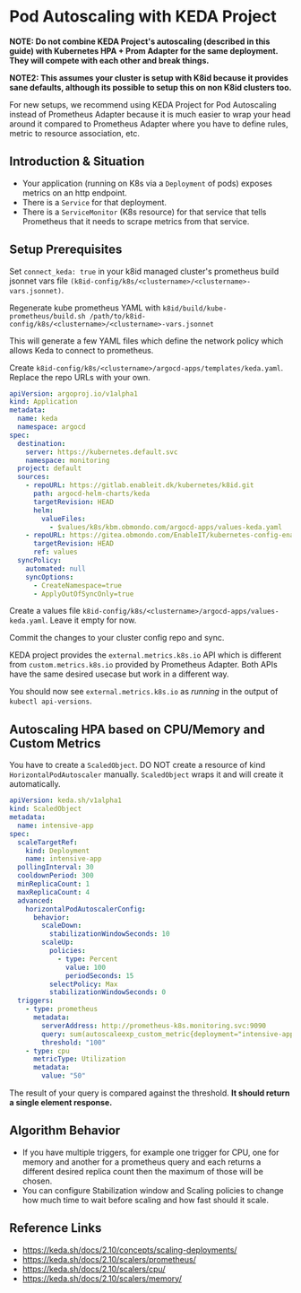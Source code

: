 # Pod Autoscaling with KEDA Project

**NOTE: Do not combine KEDA Project's autoscaling (described in this guide) with Kubernetes HPA + Prom Adapter
for the same deployment. They will compete with each other and break things.**

**NOTE2: This assumes your cluster is setup with K8id because it provides sane defaults, although its possible to setup
this on non K8id clusters too.**

For new setups, we recommend using KEDA Project for Pod Autoscaling instead of Prometheus Adapter because
it is much easier to wrap your head around it compared to Prometheus Adapter where you have to define
rules, metric to resource association, etc.

## Introduction & Situation

- Your application (running on K8s via a `Deployment` of pods) exposes metrics on an http endpoint.
- There is a `Service` for that deployment.
- There is a `ServiceMonitor` (K8s resource) for that service that tells Prometheus that it needs to scrape metrics
  from that service.

## Setup Prerequisites

Set `connect_keda: true` in your k8id managed cluster's prometheus build jsonnet vars file
`(k8id-config/k8s/<clustername>/<clustername>-vars.jsonnet)`.

Regenerate kube prometheus YAML with
`k8id/build/kube-prometheus/build.sh /path/to/k8id-config/k8s/<clustername>/<clustername>-vars.jsonnet`

This will generate a few YAML files which define the network policy which allows Keda to connect to prometheus.

Create `k8id-config/k8s/<clustername>/argocd-apps/templates/keda.yaml`.
Replace the repo URLs with your own.

```yaml
apiVersion: argoproj.io/v1alpha1
kind: Application
metadata:
  name: keda
  namespace: argocd
spec:
  destination:
    server: https://kubernetes.default.svc
    namespace: monitoring
  project: default
  sources:
    - repoURL: https://gitlab.enableit.dk/kubernetes/k8id.git
      path: argocd-helm-charts/keda
      targetRevision: HEAD
      helm:
        valueFiles:
          - $values/k8s/kbm.obmondo.com/argocd-apps/values-keda.yaml
    - repoURL: https://gitea.obmondo.com/EnableIT/kubernetes-config-enableit.git
      targetRevision: HEAD
      ref: values
  syncPolicy:
    automated: null
    syncOptions:
      - CreateNamespace=true
      - ApplyOutOfSyncOnly=true
```

Create a values file `k8id-config/k8s/<clustername>/argocd-apps/values-keda.yaml`. Leave it empty for now.

Commit the changes to your cluster config repo and sync.

KEDA project provides the `external.metrics.k8s.io` API which is different from `custom.metrics.k8s.io` provided by
Prometheus Adapter. Both APIs have the same desired usecase but work in a different way.

You should now see `external.metrics.k8s.io` as _running_ in the output of `kubectl api-versions`.

## Autoscaling HPA based on CPU/Memory and Custom Metrics

You have to create a `ScaledObject`. DO NOT create a resource of kind `HorizontalPodAutoscaler` manually.
`ScaledObject` wraps it and will create it automatically.

```yaml
apiVersion: keda.sh/v1alpha1
kind: ScaledObject
metadata:
  name: intensive-app
spec:
  scaleTargetRef:
    kind: Deployment
    name: intensive-app
  pollingInterval: 30
  cooldownPeriod: 300
  minReplicaCount: 1
  maxReplicaCount: 4
  advanced:
    horizontalPodAutoscalerConfig:
      behavior:
        scaleDown:
          stabilizationWindowSeconds: 10
        scaleUp:
          policies:
            - type: Percent
              value: 100
              periodSeconds: 15
          selectPolicy: Max
          stabilizationWindowSeconds: 0
  triggers:
    - type: prometheus
      metadata:
        serverAddress: http://prometheus-k8s.monitoring.svc:9090
        query: sum(autoscaleexp_custom_metric{deployment="intensive-app"}) + sum(another_custom_metric{deployment="intensive-app"})
        threshold: "100"
    - type: cpu
      metricType: Utilization
      metadata:
        value: "50"
```

The result of your query is compared against the threshold. **It should return a single element response.**

## Algorithm Behavior

- If you have multiple triggers, for example one trigger for CPU, one for memory and another
  for a prometheus query and each returns a different desired replica count then the maximum of those will be chosen.
- You can configure Stabilization window and Scaling policies to change how much time to wait before scaling and
  how fast should it scale.

## Reference Links

- https://keda.sh/docs/2.10/concepts/scaling-deployments/
- https://keda.sh/docs/2.10/scalers/prometheus/
- https://keda.sh/docs/2.10/scalers/cpu/
- https://keda.sh/docs/2.10/scalers/memory/
